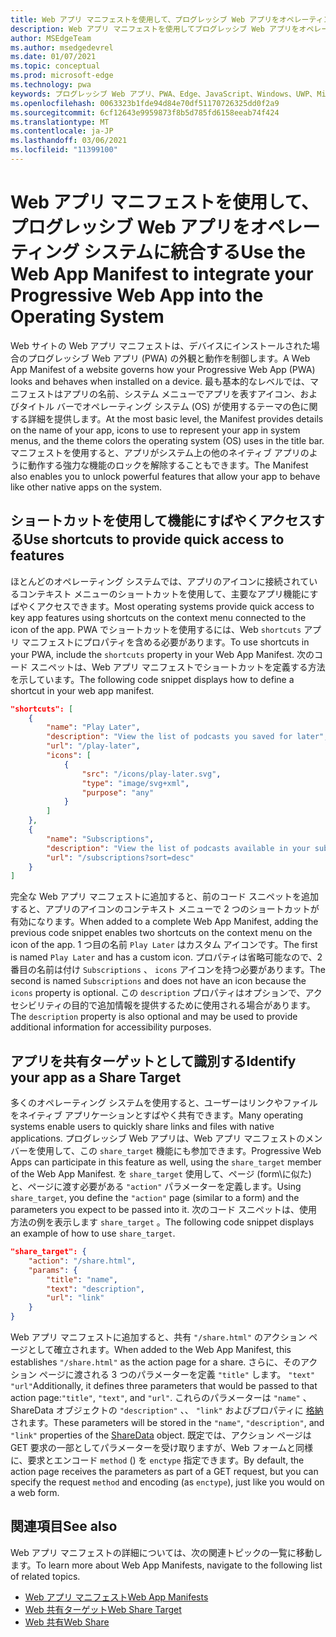 ```yaml
---
title: Web アプリ マニフェストを使用して、プログレッシブ Web アプリをオペレーティング システムに統合する
description: Web アプリ マニフェストを使用してプログレッシブ Web アプリをオペレーティング システムに統合する方法について説明します。
author: MSEdgeTeam
ms.author: msedgedevrel
ms.date: 01/07/2021
ms.topic: conceptual
ms.prod: microsoft-edge
ms.technology: pwa
keywords: プログレッシブ Web アプリ、PWA、Edge、JavaScript、Windows、UWP、Microsoft Store
ms.openlocfilehash: 0063323b1fde94d84e70df51170726325dd0f2a9
ms.sourcegitcommit: 6cf12643e9959873f8b5d785fd6158eeab74f424
ms.translationtype: MT
ms.contentlocale: ja-JP
ms.lasthandoff: 03/06/2021
ms.locfileid: "11399100"
---
```

# <a name="use-the-web-app-manifest-to-integrate-your-progressive-web-app-into-the-operating-system"></a><span data-ttu-id="f9ccd-104">Web アプリ マニフェストを使用して、プログレッシブ Web アプリをオペレーティング システムに統合する</span><span class="sxs-lookup"><span data-stu-id="f9ccd-104">Use the Web App Manifest to integrate your Progressive Web App into the Operating System</span></span>

<span data-ttu-id="f9ccd-105">Web サイトの Web アプリ マニフェストは、デバイスにインストールされた場合のプログレッシブ Web アプリ \(PWA\) の外観と動作を制御します。</span><span class="sxs-lookup"><span data-stu-id="f9ccd-105">A Web App Manifest of a website governs how your Progressive Web App \(PWA\) looks and behaves when installed on a device.</span></span>  <span data-ttu-id="f9ccd-106">最も基本的なレベルでは、マニフェストはアプリの名前、システム メニューでアプリを表すアイコン、およびタイトル バーでオペレーティング システム \(OS\) が使用するテーマの色に関する詳細を提供します。</span><span class="sxs-lookup"><span data-stu-id="f9ccd-106">At the most basic level, the Manifest provides details on the name of your app, icons to use to represent your app in system menus, and the theme colors the operating system \(OS\) uses in the title bar.</span></span>  <span data-ttu-id="f9ccd-107">マニフェストを使用すると、アプリがシステム上の他のネイティブ アプリのように動作する強力な機能のロックを解除することもできます。</span><span class="sxs-lookup"><span data-stu-id="f9ccd-107">The Manifest also enables you to unlock powerful features that allow your app to behave like other native apps on the system.</span></span>  

## <a name="use-shortcuts-to-provide-quick-access-to-features"></a><span data-ttu-id="f9ccd-108">ショートカットを使用して機能にすばやくアクセスする</span><span class="sxs-lookup"><span data-stu-id="f9ccd-108">Use shortcuts to provide quick access to features</span></span>  

<span data-ttu-id="f9ccd-109">ほとんどのオペレーティング システムでは、アプリのアイコンに接続されているコンテキスト メニューのショートカットを使用して、主要なアプリ機能にすばやくアクセスできます。</span><span class="sxs-lookup"><span data-stu-id="f9ccd-109">Most operating systems provide quick access to key app features using shortcuts on the context menu connected to the icon of the app.</span></span>  <span data-ttu-id="f9ccd-110">PWA でショートカットを使用するには、Web `shortcuts` アプリ マニフェストにプロパティを含める必要があります。</span><span class="sxs-lookup"><span data-stu-id="f9ccd-110">To use shortcuts in your PWA, include the `shortcuts` property in your Web App Manifest.</span></span>  <span data-ttu-id="f9ccd-111">次のコード スニペットは、Web アプリ マニフェストでショートカットを定義する方法を示しています。</span><span class="sxs-lookup"><span data-stu-id="f9ccd-111">The following code snippet displays how to define a shortcut in your web app manifest.</span></span>  

```json
"shortcuts": [
    {
        "name": "Play Later",
        "description": "View the list of podcasts you saved for later",
        "url": "/play-later",
        "icons": [
            {
                "src": "/icons/play-later.svg",
                "type": "image/svg+xml",
                "purpose": "any"
            }
        ]
    },
    {
        "name": "Subscriptions",
        "description": "View the list of podcasts available in your subscription",
        "url": "/subscriptions?sort=desc"
    }
]
```  

<span data-ttu-id="f9ccd-112">完全な Web アプリ マニフェストに追加すると、前のコード スニペットを追加すると、アプリのアイコンのコンテキスト メニューで 2 つのショートカットが有効になります。</span><span class="sxs-lookup"><span data-stu-id="f9ccd-112">When added to a complete Web App Manifest, adding the previous code snippet enables two shortcuts on the context menu on the icon of the app.</span></span>  <span data-ttu-id="f9ccd-113">1 つ目の名前 `Play Later` はカスタム アイコンです。</span><span class="sxs-lookup"><span data-stu-id="f9ccd-113">The first is named `Play Later` and has a custom icon.</span></span>  <span data-ttu-id="f9ccd-114">プロパティは省略可能なので、2 番目の名前は付け `Subscriptions` 、 `icons` アイコンを持つ必要があります。</span><span class="sxs-lookup"><span data-stu-id="f9ccd-114">The second is named `Subscriptions` and does not have an icon because the `icons` property is optional.</span></span>  <span data-ttu-id="f9ccd-115">この `description` プロパティはオプションで、アクセシビリティの目的で追加情報を提供するために使用される場合があります。</span><span class="sxs-lookup"><span data-stu-id="f9ccd-115">The `description` property is also optional and may be used to provide additional information for accessibility purposes.</span></span>  

## <a name="identify-your-app-as-a-share-target"></a><span data-ttu-id="f9ccd-116">アプリを共有ターゲットとして識別する</span><span class="sxs-lookup"><span data-stu-id="f9ccd-116">Identify your app as a Share Target</span></span>

<span data-ttu-id="f9ccd-117">多くのオペレーティング システムを使用すると、ユーザーはリンクやファイルをネイティブ アプリケーションとすばやく共有できます。</span><span class="sxs-lookup"><span data-stu-id="f9ccd-117">Many operating systems enable users to quickly share links and files with native applications.</span></span> <span data-ttu-id="f9ccd-118">プログレッシブ Web アプリは、Web アプリ マニフェストのメンバーを使用して、この `share_target` 機能にも参加できます。</span><span class="sxs-lookup"><span data-stu-id="f9ccd-118">Progressive Web Apps can participate in this feature as well, using the `share_target` member of the Web App Manifest.</span></span>  <span data-ttu-id="f9ccd-119">を `share_target` 使用して、ページ \(form\に似た) と、ページに渡す必要がある `"action"` パラメーターを定義します。</span><span class="sxs-lookup"><span data-stu-id="f9ccd-119">Using `share_target`, you define the `"action"` page \(similar to a form\) and the parameters you expect to be passed into it.</span></span>  <span data-ttu-id="f9ccd-120">次のコード スニペットは、使用方法の例を表示します `share_target` 。</span><span class="sxs-lookup"><span data-stu-id="f9ccd-120">The following code snippet displays an example of how to use `share_target`.</span></span>

```json
"share_target": {
    "action": "/share.html",
    "params": {
        "title": "name",
        "text": "description",
        "url": "link"
    }
}
```

<span data-ttu-id="f9ccd-121">Web アプリ マニフェストに追加すると、共有 `"/share.html"` のアクション ページとして確立されます。</span><span class="sxs-lookup"><span data-stu-id="f9ccd-121">When added to the Web App Manifest, this establishes `"/share.html"` as the action page for a share.</span></span> <span data-ttu-id="f9ccd-122">さらに、そのアクション ページに渡される 3 つのパラメーターを定義 `"title"` します。 `"text"` `"url"`</span><span class="sxs-lookup"><span data-stu-id="f9ccd-122">Additionally, it defines three parameters that would be passed to that action page:`"title"`, `"text"`, and `"url"`.</span></span>  <span data-ttu-id="f9ccd-123">これらのパラメーターは `"name"` 、ShareData オブジェクトの `"description"` 、、 `"link"` およびプロパティに [格納][GitHubWicgWebShareDomSharedata] されます。</span><span class="sxs-lookup"><span data-stu-id="f9ccd-123">These parameters will be stored in the `"name"`, `"description"`, and `"link"` properties of the [ShareData][GitHubWicgWebShareDomSharedata] object.</span></span>  <span data-ttu-id="f9ccd-124">既定では、アクション ページは GET 要求の一部としてパラメーターを受け取りますが、Web フォームと同様に、要求とエンコード `method` \(\) を `enctype` 指定できます。</span><span class="sxs-lookup"><span data-stu-id="f9ccd-124">By default, the action page receives the parameters as part of a GET request, but you can specify the request `method` and encoding \(as `enctype`\), just like you would on a web form.</span></span>

## <a name="see-also"></a><span data-ttu-id="f9ccd-125">関連項目</span><span class="sxs-lookup"><span data-stu-id="f9ccd-125">See also</span></span>  

<span data-ttu-id="f9ccd-126">Web アプリ マニフェストの詳細については、次の関連トピックの一覧に移動します。</span><span class="sxs-lookup"><span data-stu-id="f9ccd-126">To learn more about Web App Manifests, navigate to the following list of related topics.</span></span>  

*   [<span data-ttu-id="f9ccd-127">Web アプリ マニフェスト</span><span class="sxs-lookup"><span data-stu-id="f9ccd-127">Web App Manifests</span></span>][MDNWebAppManifests]  
*   [<span data-ttu-id="f9ccd-128">Web 共有ターゲット</span><span class="sxs-lookup"><span data-stu-id="f9ccd-128">Web Share Target</span></span>][GitHubWicgWebShareTarget]
*   [<span data-ttu-id="f9ccd-129">Web 共有</span><span class="sxs-lookup"><span data-stu-id="f9ccd-129">Web Share</span></span>][GithubW3cWebShare]
    
<!-- links -->  

[MDNWebAppManifests]: https://developer.mozilla.org/docs/Web/Manifest "Web アプリ のマニフェスト|MDN"  

[GitHubWicgWebShareTarget]: https://wicg.github.io/web-share-target "Web 共有ターゲット API |WICG"
[GitHubWicgWebShareDomSharedata]: https://wicg.github.io/web-share#dom-sharedata "ShareData ディクショナリ - Web Share API |WICG"  

[GithubW3cWebShare]: https://w3c.github.io/web-share/ "Web 共有 API |WICG"
